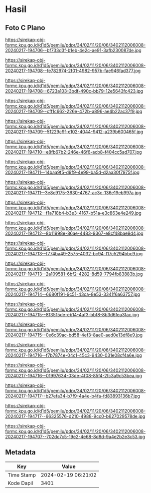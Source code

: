 # Hasil

## Foto C Plano

https://sirekap-obj-formc.kpu.go.id/d1d5/pemilu/pdpr/34/02/11/20/06/3402112006008-20240217-194706--bf733d3f-b1eb-4e2c-ae91-3afb230087de.jpg

https://sirekap-obj-formc.kpu.go.id/d1d5/pemilu/pdpr/34/02/11/20/06/3402112006008-20240217-194708--fe782974-2f01-4982-957b-fae946fad377.jpg

https://sirekap-obj-formc.kpu.go.id/d1d5/pemilu/pdpr/34/02/11/20/06/3402112006008-20240217-194708--6723a103-3bdf-490c-bb79-12e5643fc423.jpg

https://sirekap-obj-formc.kpu.go.id/d1d5/pemilu/pdpr/34/02/11/20/06/3402112006008-20240217-194709--cff1c662-226e-472b-a896-ae4b22ac37f9.jpg

https://sirekap-obj-formc.kpu.go.id/d1d5/pemilu/pdpr/34/02/11/20/06/3402112006008-20240217-194709--51229c9f-e102-4044-9412-a239b600465f.jpg

https://sirekap-obj-formc.kpu.go.id/d1d5/pemilu/pdpr/34/02/11/20/06/3402112006008-20240217-194710--e8fb67b2-246e-46f6-acb8-f404cc5ad707.jpg

https://sirekap-obj-formc.kpu.go.id/d1d5/pemilu/pdpr/34/02/11/20/06/3402112006008-20240217-194711--14baa9f5-d9f9-4e99-ba5d-d2aa30f7975f.jpg

https://sirekap-obj-formc.kpu.go.id/d1d5/pemilu/pdpr/34/02/11/20/06/3402112006008-20240217-194711--3e8c9175-3630-4767-ac3c-136e19eb997a.jpg

https://sirekap-obj-formc.kpu.go.id/d1d5/pemilu/pdpr/34/02/11/20/06/3402112006008-20240217-194712--f1a718b4-b3e3-4167-b51a-e3c863e4e249.jpg

https://sirekap-obj-formc.kpu.go.id/d1d5/pemilu/pdpr/34/02/11/20/06/3402112006008-20240217-194712--8b11998e-86ae-4483-9367-e8cf48bae9d4.jpg

https://sirekap-obj-formc.kpu.go.id/d1d5/pemilu/pdpr/34/02/11/20/06/3402112006008-20240217-194713--f774ba49-2575-4032-bc94-f17c5294bbc9.jpg

https://sirekap-obj-formc.kpu.go.id/d1d5/pemilu/pdpr/34/02/11/20/06/3402112006008-20240217-194713--2a109581-6bf2-4282-8d59-7794fb83883b.jpg

https://sirekap-obj-formc.kpu.go.id/d1d5/pemilu/pdpr/34/02/11/20/06/3402112006008-20240217-194714--6680f191-9c51-43ca-8e53-3341f6a63757.jpg

https://sirekap-obj-formc.kpu.go.id/d1d5/pemilu/pdpr/34/02/11/20/06/3402112006008-20240217-194715--813515de-eb14-4af3-bbf8-8b3d6fea3fac.jpg

https://sirekap-obj-formc.kpu.go.id/d1d5/pemilu/pdpr/34/02/11/20/06/3402112006008-20240217-194715--0e6c39ac-bd58-4ef3-8ae0-aed0e13df8e9.jpg

https://sirekap-obj-formc.kpu.go.id/d1d5/pemilu/pdpr/34/02/11/20/06/3402112006008-20240217-194716--f7b7874e-04c1-45c3-9430-031e08cf4a6e.jpg

https://sirekap-obj-formc.kpu.go.id/d1d5/pemilu/pdpr/34/02/11/20/06/3402112006008-20240217-194716--01997634-03de-4f08-85f4-2fc3a9c53bea.jpg

https://sirekap-obj-formc.kpu.go.id/d1d5/pemilu/pdpr/34/02/11/20/06/3402112006008-20240217-194717--b27efa34-b7f9-4a4e-b4fa-fd83893136b7.jpg

https://sirekap-obj-formc.kpu.go.id/d1d5/pemilu/pdpr/34/02/11/20/06/3402112006008-20240217-194717--66325576-d210-4988-9cc0-b627029578de.jpg

https://sirekap-obj-formc.kpu.go.id/d1d5/pemilu/pdpr/34/02/11/20/06/3402112006008-20240217-194707--702dc7c5-19e2-4e68-8d8d-9a4e2b2e3c53.jpg


## Metadata

| Key        | Value               |
| ---------- | ------------------- |
| Time Stamp | 2024-02-19 06:21:02 |
| Kode Dapil | 3401                |



